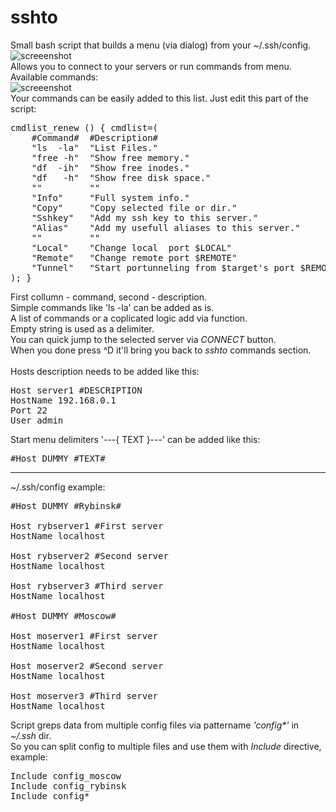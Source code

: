# sshto

Small bash script that builds a menu (via dialog) from your ~/.ssh/config.</br>
![screeenshot](https://user-images.githubusercontent.com/18072680/60570512-69e99f00-9d7a-11e9-9634-2945aded2728.png)
</br>
Allows you to connect to your servers or run commands from menu. Available commands:</br>
![screeenshot](https://user-images.githubusercontent.com/18072680/60570513-69e99f00-9d7a-11e9-916d-48b74fa7585a.png)
</br>
Your commands can be easily added to this list. Just edit this part of the script:</br>
<pre>
cmdlist_renew () { cmdlist=(
    #Command#  #Description#
    "ls  -la"  "List Files."
    "free -h"  "Show free memory."
    "df  -ih"  "Show free inodes."
    "df   -h"  "Show free disk space."
    ""         ""
    "Info"     "Full system info."
    "Copy"     "Copy selected file or dir."
    "Sshkey"   "Add my ssh key to this server."
    "Alias"    "Add my usefull aliases to this server."
    ""         ""
    "Local"    "Change local  port $LOCAL"
    "Remote"   "Change remote port $REMOTE"
    "Tunnel"   "Start portunneling from $target's port $REMOTE to local port $LOCAL"
); }
</pre>
First collumn - command, second - description.</br>
Simple commands like 'ls -la' can be added as is.</br>
A list of commands or a coplicated logic add via function.</br>
Empty string is used as a delimiter.</br>
You can quick jump to the selected server via <i>CONNECT</i> button.</br>
When you done press ^D it'll bring you back to <i>sshto</i> commands section.</br>
</br>
Hosts description needs to be added like this:</br>
<pre>
Host server1 #DESCRIPTION
HostName 192.168.0.1
Port 22
User admin
</pre>
Start menu delimiters '---{ TEXT }---' can be added like this:</br>
<pre>
#Host DUMMY #TEXT#
</pre>
------
~/.ssh/config example:
<pre>
#Host DUMMY #Rybinsk#

Host rybserver1 #First server
HostName localhost

Host rybserver2 #Second server
HostName localhost

Host rybserver3 #Third server
HostName localhost

#Host DUMMY #Moscow#

Host moserver1 #First server
HostName localhost

Host moserver2 #Second server
HostName localhost

Host moserver3 #Third server
HostName localhost
</pre>
Script greps data from multiple config files via pattername <i>'config*'</i> in <i>~/.ssh</i> dir.<br>
So you can split config to multiple files and use them with <i>Include</i> directive, example:
<pre>
Include config_moscow
Include config_rybinsk
Include config*
</pre>
